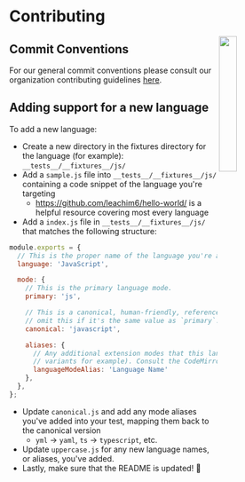 # Contributing

<img align="right" width="25%" style="margin-bottom: 2em" src="https://owlbert.io/images/owlberts-png/camp.png.png">

## Commit Conventions

For our general commit conventions please consult our organization contributing guidelines [here](https://github.com/readmeio/.github/blob/main/.github/CONTRIBUTING.md#commit-conventions).

## Adding support for a new language

To add a new language:

* Create a new directory in the fixtures directory for the language (for example): `__tests__/__fixtures__/js/`
* Add a `sample.js` file into `__tests__/__fixtures__/js/` containing a code snippet of the language you're targeting
    * https://github.com/leachim6/hello-world/ is a helpful resource covering most every language
* Add a `index.js` file in `__tests__/__fixtures__/js/` that matches the following structure:

```js
module.exports = {
  // This is the proper name of the language you're adding.
  language: 'JavaScript',

  mode: {
    // This is the primary language mode.
    primary: 'js',

    // This is a canonical, human-friendly, reference that can be used the entire language. You can
    // omit this if it's the same value as `primary`.
    canonical: 'javascript',

    aliases: {
      // Any additional extension modes that this language might utilize or be known under (SQL
      // variants for example). Consult the CodeMirror meta file for this list.
      languageModeAlias: 'Language Name'
    },
  },
};
```

* Update `canonical.js` and add any mode aliases you've added into your test, mapping them back to the canonical version
  * `yml` → `yaml`, `ts` → `typescript`, etc.
* Update `uppercase.js` for any new language names, or aliases, you've added.
* Lastly, make sure that the README is updated! 🚀
